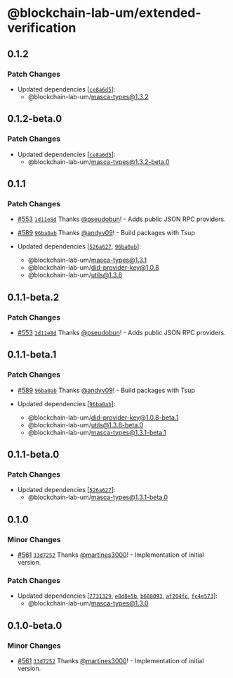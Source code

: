 # @blockchain-lab-um/extended-verification

## 0.1.2

### Patch Changes

- Updated dependencies [[`ce8a6d5`](https://github.com/blockchain-lab-um/masca/commit/ce8a6d58aa7986e6b2064cc754cada5956f89c0d)]:
  - @blockchain-lab-um/masca-types@1.3.2

## 0.1.2-beta.0

### Patch Changes

- Updated dependencies [[`ce8a6d5`](https://github.com/blockchain-lab-um/masca/commit/ce8a6d58aa7986e6b2064cc754cada5956f89c0d)]:
  - @blockchain-lab-um/masca-types@1.3.2-beta.0

## 0.1.1

### Patch Changes

- [#553](https://github.com/blockchain-lab-um/masca/pull/553) [`1d11e8d`](https://github.com/blockchain-lab-um/masca/commit/1d11e8d73e9731410e6356b9aef24ad008446ab5) Thanks [@pseudobun](https://github.com/pseudobun)! - Adds public JSON RPC providers.

- [#589](https://github.com/blockchain-lab-um/masca/pull/589) [`96ba0ab`](https://github.com/blockchain-lab-um/masca/commit/96ba0ab2da593844a988e71316529e7f1c1e02ba) Thanks [@andyv09](https://github.com/andyv09)! - Build packages with Tsup

- Updated dependencies [[`526a627`](https://github.com/blockchain-lab-um/masca/commit/526a627ffd6466931e0f0fcfb6b802bb2ea47271), [`96ba0ab`](https://github.com/blockchain-lab-um/masca/commit/96ba0ab2da593844a988e71316529e7f1c1e02ba)]:
  - @blockchain-lab-um/masca-types@1.3.1
  - @blockchain-lab-um/did-provider-key@1.0.8
  - @blockchain-lab-um/utils@1.3.8

## 0.1.1-beta.2

### Patch Changes

- [#553](https://github.com/blockchain-lab-um/masca/pull/553) [`1d11e8d`](https://github.com/blockchain-lab-um/masca/commit/1d11e8d73e9731410e6356b9aef24ad008446ab5) Thanks [@pseudobun](https://github.com/pseudobun)! - Adds public JSON RPC providers.

## 0.1.1-beta.1

### Patch Changes

- [#589](https://github.com/blockchain-lab-um/masca/pull/589) [`96ba0ab`](https://github.com/blockchain-lab-um/masca/commit/96ba0ab2da593844a988e71316529e7f1c1e02ba) Thanks [@andyv09](https://github.com/andyv09)! - Build packages with Tsup

- Updated dependencies [[`96ba0ab`](https://github.com/blockchain-lab-um/masca/commit/96ba0ab2da593844a988e71316529e7f1c1e02ba)]:
  - @blockchain-lab-um/did-provider-key@1.0.8-beta.1
  - @blockchain-lab-um/utils@1.3.8-beta.0
  - @blockchain-lab-um/masca-types@1.3.1-beta.1

## 0.1.1-beta.0

### Patch Changes

- Updated dependencies [[`526a627`](https://github.com/blockchain-lab-um/masca/commit/526a627ffd6466931e0f0fcfb6b802bb2ea47271)]:
  - @blockchain-lab-um/masca-types@1.3.1-beta.0

## 0.1.0

### Minor Changes

- [#561](https://github.com/blockchain-lab-um/masca/pull/561) [`33d7252`](https://github.com/blockchain-lab-um/masca/commit/33d72529868f0bfc45b10289f4aa19b2cd048968) Thanks [@martines3000](https://github.com/martines3000)! - Implementation of initial version.

### Patch Changes

- Updated dependencies [[`7731329`](https://github.com/blockchain-lab-um/masca/commit/773132905231dbbe7b745dba5177fa6914364d96), [`e8d8e5b`](https://github.com/blockchain-lab-um/masca/commit/e8d8e5ba52bf40f8984434e39c20e79e2c1e781c), [`b688093`](https://github.com/blockchain-lab-um/masca/commit/b688093520e727815250d4015bb9c6adc406894d), [`af204fc`](https://github.com/blockchain-lab-um/masca/commit/af204fc2f3e5365c6780ef37cd58f3350d62bd1a), [`fc4e573`](https://github.com/blockchain-lab-um/masca/commit/fc4e5732d2204d61a78c84d2844b67b49d8c020d)]:
  - @blockchain-lab-um/masca-types@1.3.0

## 0.1.0-beta.0

### Minor Changes

- [#561](https://github.com/blockchain-lab-um/masca/pull/561) [`33d7252`](https://github.com/blockchain-lab-um/masca/commit/33d72529868f0bfc45b10289f4aa19b2cd048968) Thanks [@martines3000](https://github.com/martines3000)! - Implementation of initial version.
